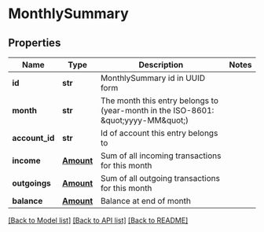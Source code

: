 # MonthlySummary

## Properties
Name | Type | Description | Notes
------------ | ------------- | ------------- | -------------
**id** | **str** | MonthlySummary id in UUID form | 
**month** | **str** | The month this entry belongs to (year-month in the ISO-8601: \&quot;yyyy-MM\&quot;) | 
**account_id** | **str** | Id of account this entry belongs to | 
**income** | [**Amount**](Amount.md) | Sum of all incoming transactions for this month | 
**outgoings** | [**Amount**](Amount.md) | Sum of all outgoing transactions for this month | 
**balance** | [**Amount**](Amount.md) | Balance at end of month | 

[[Back to Model list]](../README.md#documentation-for-models) [[Back to API list]](../README.md#documentation-for-api-endpoints) [[Back to README]](../README.md)


